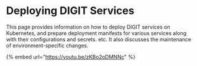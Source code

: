 # Deploying DIGIT Services

This page provides information on how to deploy DIGIT services on Kubernetes, and prepare deployment manifests for various services along with their configurations and secrets. etc. It also discusses the maintenance of environment-specific changes.

{% embed url="https://youtu.be/zKBo2oDMNNc" %}


